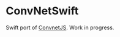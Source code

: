 # ConvNetSwift
Swift port of [ConvnetJS](http://cs.stanford.edu/people/karpathy/convnetjs/). Work in progress.
